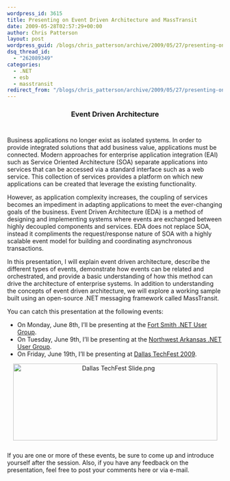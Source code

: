 ```yaml
---
wordpress_id: 3615
title: Presenting on Event Driven Architecture and MassTransit
date: 2009-05-28T02:57:29+00:00
author: Chris Patterson
layout: post
wordpress_guid: /blogs/chris_patterson/archive/2009/05/27/presenting-on-event-driven-architecture-and-masstransit.aspx
dsq_thread_id:
  - "262089349"
categories:
  - .NET
  - esb
  - masstransit
redirect_from: "/blogs/chris_patterson/archive/2009/05/27/presenting-on-event-driven-architecture-and-masstransit.aspx/"
---
```

<div style="text-align:center;padding-bottom: 12px">
  <h3>
    Event Driven Architecture
  </h3>
</div>

Business applications no longer exist as isolated systems. In order to provide integrated solutions that add business value, applications must be connected. Modern approaches for enterprise application integration (EAI) such as Service Oriented Architecture (SOA) separate applications into services that can be accessed via a standard interface such as a web service. This collection of services provides a platform on which new applications can be created that leverage the existing functionality. 

However, as application complexity increases, the coupling of services becomes an impediment in adapting applications to meet the ever-changing goals of the business. Event Driven Architecture (EDA) is a method of designing and implementing systems where events are exchanged between highly decoupled components and services. EDA does not replace SOA, instead it compliments the request/response nature of SOA with a highly scalable event model for building and coordinating asynchronous transactions. 

In this presentation, I will explain event driven architecture, describe the different types of events, demonstrate how events can be related and orchestrated, and provide a basic understanding of how this method can drive the architecture of enterprise systems. In addition to understanding the concepts of event driven architecture, we will explore a working sample built using an open-source .NET messaging framework called MassTransit. 

You can catch this presentation at the following events:

  * On Monday, June 8th, I&#8217;ll be presenting at the [Fort Smith .NET User Group](http://www.fsdnug.org/).
  * On Tuesday, June 9th, I&#8217;ll be presenting at the [Northwest Arkansas .NET User Group](http://nwadnug.org/tabid/54/ModuleID/370/ItemID/42/mctl/EventDetails/Default.aspx).
  * On Friday, June 19th, I&#8217;ll be presenting at [Dallas TechFest 2009](http://www.dallastechfest.com/).

<div style="text-align:center;padding-bottom: 12px">
  <img src="http://blog.phatboyg.com/wp-content/uploads/2009/05/dallas-techfest-slide.png" alt="Dallas TechFest Slide.png" border="0" width="477" height="179" />
</div>

If you are one or more of these events, be sure to come up and introduce yourself after the session. Also, if you have any feedback on the presentation, feel free to post your comments here or via e-mail.